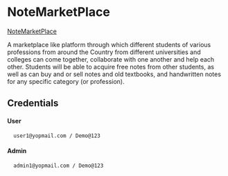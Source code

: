 # NoteMarketPlace

[NoteMarketPlace](https://notemarketplace.netlify.app/)

A marketplace like platform through which different students of various professions from around the Country from different universities and colleges can come together, collaborate with one another and help each other. Students will be able to acquire free notes from other students, as well as can buy and or sell notes and old textbooks, and handwritten notes for any specific category (or profession).

<!-- ## Available Scripts - Small Heading
### `npm start` - Tag
[http://localhost:3000](http://localhost:3000) - Link
-->

## Credentials

#### User
```http
  user1@yopmail.com / Demo@123
```

#### Admin
```http
  admin1@yopmail.com / Demo@123
```

